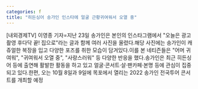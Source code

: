```yaml
---
categories: f
title: "히든싱어 송가인 인스타에 얼굴 근황귀여워서 오열 중"
---
```

[내외경제TV] 이영종 기자=지난 23일 송가인은 본인의 인스타그램에서 "오늘은 광고 촬영 후다닥 끝! 집으로"라는 글과 함께 여러 사진을 올렸다.해당 사진에는 송가인이 캐쥬얼한 복장을 입고 다양한 포즈를 취한 모습이 담겨있다.이를 본 네티즌들은 "어머 귀여워", "귀여워서 오열 중", "사랑스러워" 등 다양한 반응을 했다.송가인은 최근 히든싱어 등에 출연해 활발한 활동을 하고 있고 얼굴·콘서트·살·팬카페·본명 등에 관심이 집중되고 있다.한편, 오는 10월 8일과 9일에 목포에서 열리는 2022 송가인 전국투어 콘서트를 개최할 예정